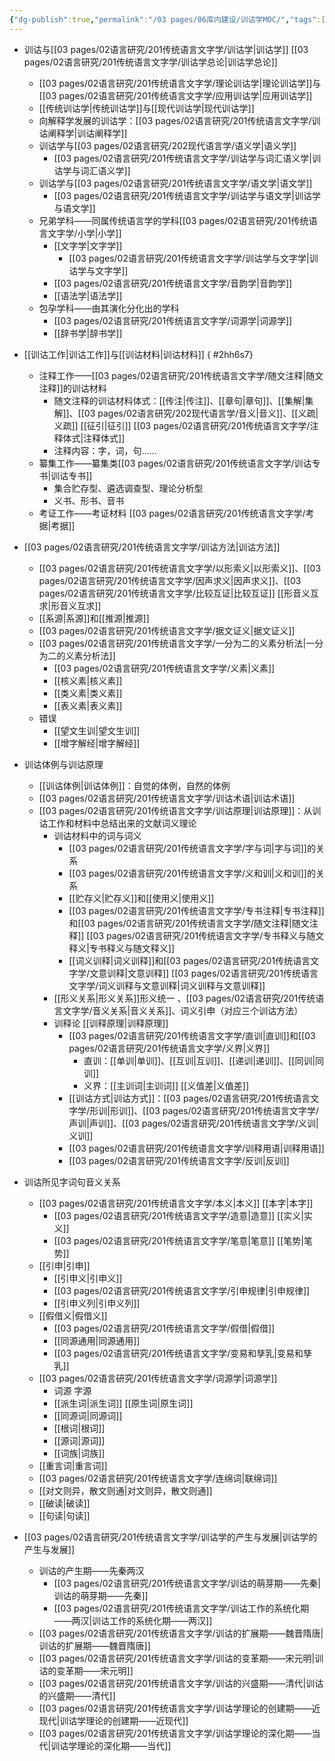 ```yaml
---
{"dg-publish":true,"permalink":"/03 pages/06库内建设/训诂学MOC/","tags":["目录类"],"created":"2024-11-30T21:48:58.245+08:00","updated":"2025-03-01T22:38:48.897+08:00"}
---
```


- 训诂与[[03 pages/02语言研究/201传统语言文字学/训诂学\|训诂学]] [[03 pages/02语言研究/201传统语言文字学/训诂学总论\|训诂学总论]]
	- [[03 pages/02语言研究/201传统语言文字学/理论训诂学\|理论训诂学]]与[[03 pages/02语言研究/201传统语言文字学/应用训诂学\|应用训诂学]]
	- [[传统训诂学\|传统训诂学]]与[[现代训诂学\|现代训诂学]]
	- 向解释学发展的训诂学：[[03 pages/02语言研究/201传统语言文字学/训诂阐释学\|训诂阐释学]]
	- 训诂学与[[03 pages/02语言研究/202现代语言学/语义学\|语义学]]
		- [[03 pages/02语言研究/201传统语言文字学/训诂学与词汇语义学\|训诂学与词汇语义学]]
	- 训诂学与[[03 pages/02语言研究/201传统语言文字学/语文学\|语文学]]
		- [[03 pages/02语言研究/201传统语言文字学/训诂学与语文学\|训诂学与语文学]]
	- 兄弟学科——同属传统语言学的学科​[[03 pages/02语言研究/201传统语言文字学/小学\|小学]]
		- [[文字学\|文字学]]
			- [[03 pages/02语言研究/201传统语言文字学/训诂学与文字学\|训诂学与文字学]]
		- [[03 pages/02语言研究/201传统语言文字学/音韵学\|音韵学]]
		- [[语法学\|语法学]]
	- 包孕学科——由其演化分化出的学科​
		- [[03 pages/02语言研究/201传统语言文字学/词源学\|词源学]]
		- [[辞书学\|辞书学]]
- [[训诂工作\|训诂工作]]与[[训诂材料\|训诂材料]]
{ #2hh6s7}

	- 注释工作——[[03 pages/02语言研究/201传统语言文字学/随文注释\|随文注释]]的训诂材料
		- 随文注释的训诂材料体式：[[传注\|传注]]、[[章句\|章句]]、[[集解\|集解]]、[[03 pages/02语言研究/202现代语言学/音义\|音义]]、[[义疏\|义疏]] [[征引\|征引]] [[03 pages/02语言研究/201传统语言文字学/注释体式\|注释体式]]
		- 注释内容：字，词，句……
	- 纂集工作——纂集类[[03 pages/02语言研究/201传统语言文字学/训诂专书\|训诂专书]]
		- 集合贮存型、遴选调查型、理论分析型
		- 义书、形书、音书
	- 考证工作——考证材料 [[03 pages/02语言研究/201传统语言文字学/考据\|考据]]
- [[03 pages/02语言研究/201传统语言文字学/训诂方法\|训诂方法]]
	- [[03 pages/02语言研究/201传统语言文字学/以形索义\|以形索义]]、[[03 pages/02语言研究/201传统语言文字学/因声求义\|因声求义]]、[[03 pages/02语言研究/201传统语言文字学/比较互证\|比较互证]] [[形音义互求\|形音义互求]]
	- [[系源\|系源]]和[[推源\|推源]]
	- [[03 pages/02语言研究/201传统语言文字学/据文证义\|据文证义]]
	- [[03 pages/02语言研究/201传统语言文字学/一分为二的义素分析法\|一分为二的义素分析法]]
		- [[03 pages/02语言研究/201传统语言文字学/义素\|义素]]
		- [[核义素\|核义素]]
		- [[类义素\|类义素]]
		- [[表义素\|表义素]]
	- 错误 
		- [[望文生训\|望文生训]]
		- [[增字解经\|增字解经]]
- 训诂体例与训诂原理
	- [[训诂体例\|训诂体例]]：自觉的体例，自然的体例
	- [[03 pages/02语言研究/201传统语言文字学/训诂术语\|训诂术语]]
	- [[03 pages/02语言研究/201传统语言文字学/训诂原理\|训诂原理]]：从训诂工作和材料中总结出来的文献词义理论
		- 训诂材料中的词与词义
			- [[03 pages/02语言研究/201传统语言文字学/字与词\|字与词]]的关系
			- [[03 pages/02语言研究/201传统语言文字学/义和训\|义和训]]的关系
			- [[贮存义\|贮存义]]和[[使用义\|使用义]]
			- [[03 pages/02语言研究/201传统语言文字学/专书注释\|专书注释]]和[[03 pages/02语言研究/201传统语言文字学/随文注释\|随文注释]] [[03 pages/02语言研究/201传统语言文字学/专书释义与随文释义\|专书释义与随文释义]]
			- [[词义训释\|词义训释]]和[[03 pages/02语言研究/201传统语言文字学/文意训释\|文意训释]] [[03 pages/02语言研究/201传统语言文字学/词义训释与文意训释\|词义训释与文意训释]]
		- [[形义关系\|形义关系]]形义统一 、[[03 pages/02语言研究/201传统语言文字学/音义关系\|音义关系]]、词义引申（对应三个训诂方法）
		- 训释论 [[训释原理\|训释原理]]
			- [[03 pages/02语言研究/201传统语言文字学/直训\|直训]]和[[03 pages/02语言研究/201传统语言文字学/义界\|义界]]
				- 直训：[[单训\|单训]]、[[互训\|互训]]、[[递训\|递训]]、[[同训\|同训]]
				- 义界：[[主训词\|主训词]] [[义值差\|义值差]]
			- [[训诂方式\|训诂方式]]：[[03 pages/02语言研究/201传统语言文字学/形训\|形训]]、[[03 pages/02语言研究/201传统语言文字学/声训\|声训]]、[[03 pages/02语言研究/201传统语言文字学/义训\|义训]]
			- [[03 pages/02语言研究/201传统语言文字学/训释用语\|训释用语]]
			- [[03 pages/02语言研究/201传统语言文字学/反训\|反训]]
- 训诂所见字词句音义关系 
	- [[03 pages/02语言研究/201传统语言文字学/本义\|本义]] [[本字\|本字]]
		- [[03 pages/02语言研究/201传统语言文字学/造意\|造意]] [[实义\|实义]]
		- [[03 pages/02语言研究/201传统语言文字学/笔意\|笔意]] [[笔势\|笔势]]
	-  [[引申\|引申]]
		- [[引申义\|引申义]]
		- [[03 pages/02语言研究/201传统语言文字学/引申规律\|引申规律]]
		- [[引申义列\|引申义列]]
	- [[假借义\|假借义]]
		- [[03 pages/02语言研究/201传统语言文字学/假借\|假借]]
		- [[同源通用\|同源通用]]
		- [[03 pages/02语言研究/201传统语言文字学/变易和孳乳\|变易和孳乳]]
	- [[03 pages/02语言研究/201传统语言文字学/词源学\|词源学]]
		- 词源 字源
		- [[派生词\|派生词]] [[原生词\|原生词]]
		- [[同源词\|同源词]]
		- [[根词\|根词]]
		- [[源词\|源词]]
		- [[词族\|词族]]
	- [[重言词\|重言词]]
	- [[03 pages/02语言研究/201传统语言文字学/连绵词\|联绵词]]
	- [[对文则异，散文则通\|对文则异，散文则通]]
	- [[破读\|破读]]
	- [[句读\|句读]]
- [[03 pages/02语言研究/201传统语言文字学/训诂学的产生与发展\|训诂学的产生与发展]]
	- 训诂的产生期——先秦两汉
		- [[03 pages/02语言研究/201传统语言文字学/训诂的萌芽期——先秦\|训诂的萌芽期——先秦]]
		- [[03 pages/02语言研究/201传统语言文字学/训诂工作的系统化期——两汉\|训诂工作的系统化期——两汉]]
	- [[03 pages/02语言研究/201传统语言文字学/训诂的扩展期——魏晋隋唐\|训诂的扩展期——魏晋隋唐]]
	- [[03 pages/02语言研究/201传统语言文字学/训诂的变革期——宋元明\|训诂的变革期——宋元明]]
	- [[03 pages/02语言研究/201传统语言文字学/训诂的兴盛期——清代\|训诂的兴盛期——清代]]
	- [[03 pages/02语言研究/201传统语言文字学/训诂学理论的创建期——近现代\|训诂学理论的创建期——近现代]]
	- [[03 pages/02语言研究/201传统语言文字学/训诂学理论的深化期——当代\|训诂学理论的深化期——当代]]